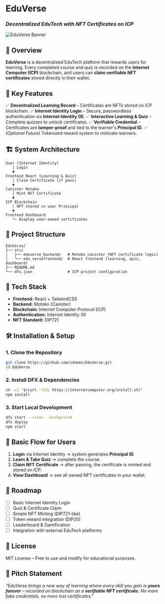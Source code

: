 # **EduVerse**

### *Decentralized EduTech with NFT Certificates on ICP*

![EduVerse Banner](https://dummyimage.com/1200x200/002658/ffffff\&text=EduVerse+-+Decentralized+EduTech)

## 📌 **Overview**

**EduVerse** is a decentralized EduTech platform that rewards users for learning. Every completed course and quiz is recorded on the **Internet Computer (ICP)** blockchain, and users can **claim verifiable NFT certificates** stored directly in their wallet.

## 🚀 **Key Features**

✅ **Decentralized Learning Record** – Certificates are NFTs stored on ICP blockchain.
✅ **Internet Identity Login** – Secure, passwordless authentication via **Internet Identity (II)**.
✅ **Interactive Learning & Quiz** – Complete quizzes to unlock certificates.
✅ **Verifiable Credential** – Certificates are **tamper-proof** and tied to the learner's **Principal ID**.
✅ *(Optional Future)* Tokenized reward system to motivate learners.

## 🏗 **System Architecture**

```
User (Internet Identity)
   │ Login
   ▼
Frontend React (Learning & Quiz)
   │ Claim Certificate (if pass)
   ▼
Canister Motoko
   │ Mint NFT Certificate
   ▼
ICP Blockchain
   │ NFT stored in user Principal
   ▼
Frontend Dashboard
   └─ Display user-owned certificates
```

## 📂 **Project Structure**

```
EduVerse/
├── src/
│   ├── eduverse_backend/   # Motoko canister (NFT certificate logic)
│   └── edu_versefrontend/  # React frontend (learning, quiz, dashboard)
├── README.md
└── dfx.json                # ICP project configuration
```

## 🔧 **Tech Stack**

* **Frontend:** React + TailwindCSS
* **Backend:** Motoko (Canister)
* **Blockchain:** Internet Computer Protocol (ICP)
* **Authentication:** Internet Identity (II)
* **NFT Standard:** DIP721

## 🛠 **Installation & Setup**

### 1. **Clone the Repository**

```bash
git clone https://github.com/zdnemz/EduVerse.git
cd EduVerse
```

### 2. **Install DFX & Dependencies**

```bash
sh -ci "$(curl -fsSL https://internetcomputer.org/install.sh)"
npm install
```

### 3. **Start Local Development**

```bash
dfx start --clean --background
dfx deploy
npm start
```

## 📝 **Basic Flow for Users**

1. **Login** via Internet Identity → system generates **Principal ID**.
2. **Learn & Take Quiz** → complete the course.
3. **Claim NFT Certificate** → after passing, the certificate is minted and stored on ICP.
4. **View Dashboard** → see all owned NFT certificates in your wallet.

## 📌 **Roadmap**

* [ ] Basic Internet Identity Login
* [ ] Quiz & Certificate Claim
* [ ] Simple NFT Minting (DIP721-like)
* [ ] Token reward integration (DIP20)
* [ ] Leaderboard & Gamification
* [ ] Integration with external EduTech platforms

## 📄 **License**

MIT License – Free to use and modify for educational purposes.

## 🎤 **Pitch Statement**

*"EduVerse brings a new way of learning where every skill you gain is **yours forever** – recorded on blockchain as a **verifiable NFT certificate**. No more fake credentials, no more lost certificates."*
